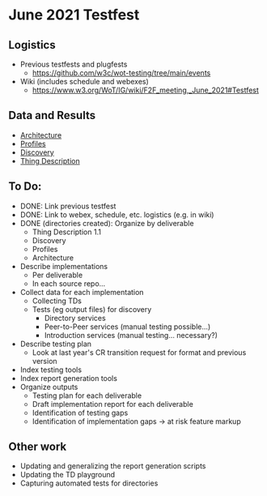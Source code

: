# June 2021 Testfest

## Logistics
* Previous testfests and plugfests
    - https://github.com/w3c/wot-testing/tree/main/events
* Wiki (includes schedule and webexes)
    - https://www.w3.org/WoT/IG/wiki/F2F_meeting,_June_2021#Testfest

## Data and Results
* [Architecture](Architecture)
* [Profiles](Profiles)
* [Discovery](Discovery)
* [Thing Description](TD)
    
## To Do:
* DONE: Link previous testfest 
* DONE: Link to webex, schedule, etc. logistics (e.g. in wiki) 
* DONE (directories created): Organize by deliverable
    - Thing Description 1.1
    - Discovery
    - Profiles
    - Architecture
* Describe implementations
    - Per deliverable
    - In each source repo...
* Collect data for each implementation
    - Collecting TDs
    - Tests (eg output files) for discovery
        - Directory services
        - Peer-to-Peer services (manual testing possible...)
        - Introduction services (manual testing... necessary?)
* Describe testing plan
    - Look at last year's CR transition request for format and previous version
* Index testing tools
* Index report generation tools
* Organize outputs
    - Testing plan for each deliverable
    - Draft implementation report for each deliverable
    - Identification of testing gaps
    - Identification of implementation gaps -> at risk feature markup

## Other work
* Updating and generalizing the report generation scripts
* Updating the TD playground
* Capturing automated tests for directories
